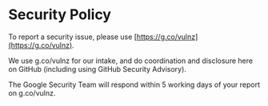 # Security Policy

To report a security issue, please use [https://g.co/vulnz](https://g.co/vulnz).

We use g.co/vulnz for our intake, and do coordination and disclosure here on
GitHub (including using GitHub Security Advisory). 

The Google Security Team will respond within 5 working days of your report on g.co/vulnz.

